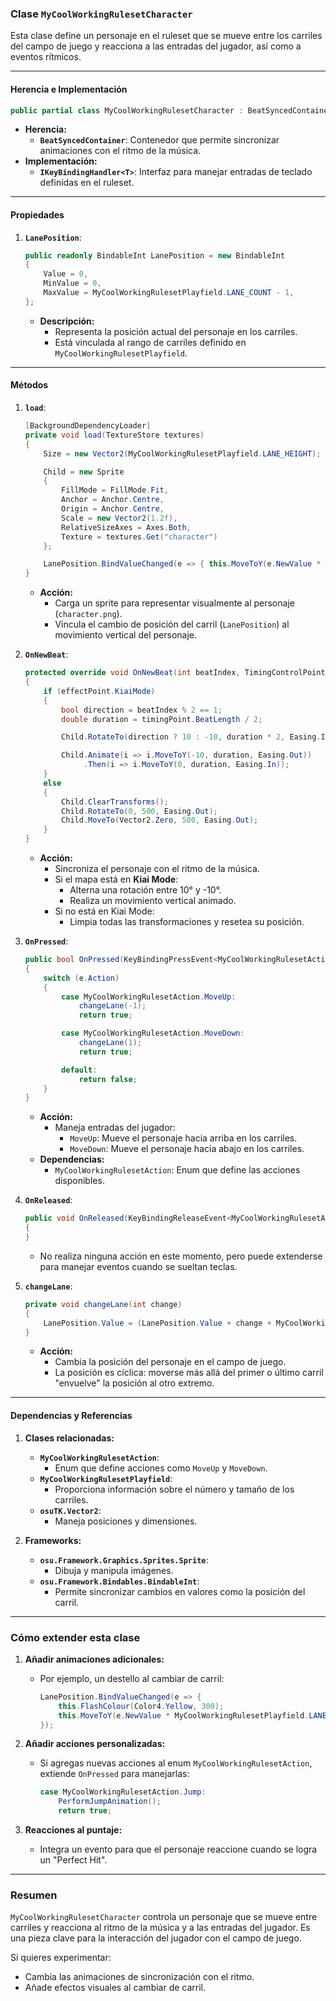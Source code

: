 ### **Clase `MyCoolWorkingRulesetCharacter`**

Esta clase define un personaje en el ruleset que se mueve entre los carriles del campo de juego y reacciona a las entradas del jugador, así como a eventos rítmicos.

---

#### **Herencia e Implementación**

```csharp
public partial class MyCoolWorkingRulesetCharacter : BeatSyncedContainer, IKeyBindingHandler<MyCoolWorkingRulesetAction>
```

- **Herencia:**
    - **`BeatSyncedContainer`**: Contenedor que permite sincronizar animaciones con el ritmo de la música.
- **Implementación:**
    - **`IKeyBindingHandler<T>`**: Interfaz para manejar entradas de teclado definidas en el ruleset.

---

#### **Propiedades**

1. **`LanePosition`**:
    
    ```csharp
    public readonly BindableInt LanePosition = new BindableInt
    {
        Value = 0,
        MinValue = 0,
        MaxValue = MyCoolWorkingRulesetPlayfield.LANE_COUNT - 1,
    };
    ```
    
    - **Descripción:**
        - Representa la posición actual del personaje en los carriles.
        - Está vinculada al rango de carriles definido en `MyCoolWorkingRulesetPlayfield`.

---

#### **Métodos**

1. **`load`**:
    
    ```csharp
    [BackgroundDependencyLoader]
    private void load(TextureStore textures)
    {
        Size = new Vector2(MyCoolWorkingRulesetPlayfield.LANE_HEIGHT);
    
        Child = new Sprite
        {
            FillMode = FillMode.Fit,
            Anchor = Anchor.Centre,
            Origin = Anchor.Centre,
            Scale = new Vector2(1.2f),
            RelativeSizeAxes = Axes.Both,
            Texture = textures.Get("character")
        };
    
        LanePosition.BindValueChanged(e => { this.MoveToY(e.NewValue * MyCoolWorkingRulesetPlayfield.LANE_HEIGHT); });
    }
    ```
    
    - **Acción:**
        - Carga un sprite para representar visualmente al personaje (`character.png`).
        - Vincula el cambio de posición del carril (`LanePosition`) al movimiento vertical del personaje.
2. **`OnNewBeat`**:
    
    ```csharp
    protected override void OnNewBeat(int beatIndex, TimingControlPoint timingPoint, EffectControlPoint effectPoint, ChannelAmplitudes amplitudes)
    {
        if (effectPoint.KiaiMode)
        {
            bool direction = beatIndex % 2 == 1;
            double duration = timingPoint.BeatLength / 2;
    
            Child.RotateTo(direction ? 10 : -10, duration * 2, Easing.InOutSine);
    
            Child.Animate(i => i.MoveToY(-10, duration, Easing.Out))
                 .Then(i => i.MoveToY(0, duration, Easing.In));
        }
        else
        {
            Child.ClearTransforms();
            Child.RotateTo(0, 500, Easing.Out);
            Child.MoveTo(Vector2.Zero, 500, Easing.Out);
        }
    }
    ```
    
    - **Acción:**
        - Sincroniza el personaje con el ritmo de la música.
        - Si el mapa está en **Kiai Mode**:
            - Alterna una rotación entre 10° y -10°.
            - Realiza un movimiento vertical animado.
        - Si no está en Kiai Mode:
            - Limpia todas las transformaciones y resetea su posición.
3. **`OnPressed`**:
    
    ```csharp
    public bool OnPressed(KeyBindingPressEvent<MyCoolWorkingRulesetAction> e)
    {
        switch (e.Action)
        {
            case MyCoolWorkingRulesetAction.MoveUp:
                changeLane(-1);
                return true;
    
            case MyCoolWorkingRulesetAction.MoveDown:
                changeLane(1);
                return true;
    
            default:
                return false;
        }
    }
    ```
    
    - **Acción:**
        - Maneja entradas del jugador:
            - `MoveUp`: Mueve el personaje hacia arriba en los carriles.
            - `MoveDown`: Mueve el personaje hacia abajo en los carriles.
    - **Dependencias:**
        - `MyCoolWorkingRulesetAction`: Enum que define las acciones disponibles.
4. **`OnReleased`**:
    
    ```csharp
    public void OnReleased(KeyBindingReleaseEvent<MyCoolWorkingRulesetAction> e)
    {
    }
    ```
    
    - No realiza ninguna acción en este momento, pero puede extenderse para manejar eventos cuando se sueltan teclas.
5. **`changeLane`**:
    
    ```csharp
    private void changeLane(int change)
    {
        LanePosition.Value = (LanePosition.Value + change + MyCoolWorkingRulesetPlayfield.LANE_COUNT) % MyCoolWorkingRulesetPlayfield.LANE_COUNT;
    }
    ```
    
    - **Acción:**
        - Cambia la posición del personaje en el campo de juego.
        - La posición es cíclica: moverse más allá del primer o último carril "envuelve" la posición al otro extremo.

---

#### **Dependencias y Referencias**

1. **Clases relacionadas:**
    
    - **`MyCoolWorkingRulesetAction`**:
        - Enum que define acciones como `MoveUp` y `MoveDown`.
    - **`MyCoolWorkingRulesetPlayfield`**:
        - Proporciona información sobre el número y tamaño de los carriles.
    - **`osuTK.Vector2`**:
        - Maneja posiciones y dimensiones.
2. **Frameworks:**
    
    - **`osu.Framework.Graphics.Sprites.Sprite`**:
        - Dibuja y manipula imágenes.
    - **`osu.Framework.Bindables.BindableInt`**:
        - Permite sincronizar cambios en valores como la posición del carril.

---

### **Cómo extender esta clase**

1. **Añadir animaciones adicionales:**
    
    - Por ejemplo, un destello al cambiar de carril:
        
        ```csharp
        LanePosition.BindValueChanged(e => {
            this.FlashColour(Color4.Yellow, 300);
            this.MoveToY(e.NewValue * MyCoolWorkingRulesetPlayfield.LANE_HEIGHT);
        });
        ```
        
2. **Añadir acciones personalizadas:**
    
    - Si agregas nuevas acciones al enum `MyCoolWorkingRulesetAction`, extiende `OnPressed` para manejarlas:
        
        ```csharp
        case MyCoolWorkingRulesetAction.Jump:
            PerformJumpAnimation();
            return true;
        ```
        
3. **Reacciones al puntaje:**
    
    - Integra un evento para que el personaje reaccione cuando se logra un "Perfect Hit".

---

### **Resumen**

`MyCoolWorkingRulesetCharacter` controla un personaje que se mueve entre carriles y reacciona al ritmo de la música y a las entradas del jugador. Es una pieza clave para la interacción del jugador con el campo de juego.

Si quieres experimentar:

- Cambia las animaciones de sincronización con el ritmo.
- Añade efectos visuales al cambiar de carril.